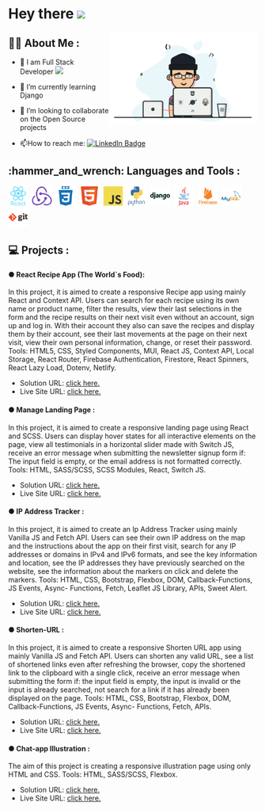 
<h1>
  Hey there
  <img src="https://media.giphy.com/media/hvRJCLFzcasrR4ia7z/giphy.gif" width="30px"/>
</h1>

<img src="gif.gif" width="300" align="right"  />

## :man_technologist: About Me :

- 🔭 I am Full Stack Developer <img src="https://media.giphy.com/media/WUlplcMpOCEmTGBtBW/giphy.gif" width="30" >
- 🌱 I’m currently learning Django
- 👯 I’m looking to collaborate on the Open Source projects

- :mailbox:How to reach me:  <a href="https://www.linkedin.com/in/mubeydealpkilic"> <img src="https://img.shields.io/badge/LinkedIn-blue?style=for-the-badge&logo=linkedin&logoColor=white" width="80" height="20" alt="LinkedIn Badge"/> </a>  


<h2>:hammer_and_wrench: Languages and Tools :</h2>
<div>
  <div>
  <img src="https://github.com/devicons/devicon/blob/master/icons/react/react-original-wordmark.svg" title="React" alt="React" width="40" height="40"/>&nbsp;
  <img src="https://github.com/devicons/devicon/blob/master/icons/redux/redux-original.svg" title="Redux" alt="Redux " width="40" height="40"/>&nbsp;
  <img src="https://github.com/devicons/devicon/blob/master/icons/css3/css3-plain-wordmark.svg"  title="CSS3" alt="CSS" width="40" height="40"/>&nbsp;
  <img src="https://github.com/devicons/devicon/blob/master/icons/html5/html5-original.svg" title="HTML5" alt="HTML" width="40" height="40"/>&nbsp;
  <img src="https://github.com/devicons/devicon/blob/master/icons/javascript/javascript-original.svg" title="JavaScript" alt="JavaScript" width="40" height="40"/>&nbsp;
  <img src="https://raw.githubusercontent.com/devicons/devicon/1119b9f84c0290e0f0b38982099a2bd027a48bf1/icons/python/python-original-wordmark.svg" title="Python" alt="Python" width="40" height="40"/>&nbsp;
   <img src="https://raw.githubusercontent.com/devicons/devicon/1119b9f84c0290e0f0b38982099a2bd027a48bf1/icons/django/django-plain-wordmark.svg" title="Django" alt="Django" width="40" height="40"/>&nbsp;
  <img src="https://github.com/devicons/devicon/blob/master/icons/java/java-original-wordmark.svg" title="Java" alt="Java" width="40" height="40"/>&nbsp;
  <img src="https://github.com/devicons/devicon/blob/master/icons/firebase/firebase-plain-wordmark.svg" title="Firebase" alt="Firebase" width="40" height="40"/>&nbsp;
  <img src="https://github.com/devicons/devicon/blob/master/icons/mysql/mysql-original-wordmark.svg" title="MySQL"  alt="MySQL" width="40" height="40"/>&nbsp;
  <img src="https://github.com/devicons/devicon/blob/master/icons/git/git-original-wordmark.svg" title="Git" alt="Git" width="40" height="40"/>
  </div>
</div>

<h2>💻 Projects :</h2>
<h4>●   React Recipe App (The World`s Food):</h4>
<p> In this project, it is aimed to create a responsive Recipe app using mainly React and Context API. Users can search for each recipe using its own name or product name, filter the results, view their last selections in the form and the recipe results on their next visit even without an account, sign up and log in. With their account they also can save the recipes and display them by their account, see their last movements at the page on their next visit, view their own personal information, change, or reset their password. Tools: HTML5, CSS, Styled Components, MUI, React JS, Context API, Local Storage, React Router, Firebase Authentication, Firestore, React Spinners, React Lazy Load, Dotenv, Netlify.</p>

- Solution URL: [click here.](https://github.com/aLpSabre/React-Recipe-App)
- Live Site URL: [click here.](https://theworldsfood.netlify.app/)
  
<h4>●   Manage Landing Page :</h4>
<p>In this project, it is aimed to create a responsive landing page using React and SCSS. Users can display hover states for all interactive elements on the page, view all testimonials in a horizontal slider made with Switch JS, receive an error message when submitting the newsletter signup form if: The input field is empty, or the email address is not formatted correctly. Tools: HTML, SASS/SCSS, SCSS Modules, React, Switch JS.</p>
  
- Solution URL: [click here.](https://github.com/aLpSabre/manage-landing-page)
- Live Site URL: [click here.](https://alpsabre.github.io/manage-landing-page/)

<h4>●   IP Address Tracker :</h4>
<p>  In this project, it is aimed to create an Ip Address Tracker using mainly Vanilla JS and Fetch API. Users can see their own IP address on the map and the instructions about the app on their first visit, search for any IP addresses or domains in IPv4 and IPv6 formats, and see the key information and location, see the IP addresses they have previously searched on the website, see the information about the markers on click and delete the markers. Tools: HTML, CSS, Bootstrap, Flexbox, DOM, Callback-Functions, JS Events, Async- Functions, Fetch, Leaflet JS Library, APIs, Sweet Alert.</p>
  
- Solution URL: [click here.](https://github.com/aLpSabre/IP-Adress-Tracker)
- Live Site URL: [click here.](https://ip-trackerr.netlify.app/)
   
<h4>●  	Shorten-URL :</h4>
<p>  In this project, it is aimed to create a responsive Shorten URL app using mainly Vanilla JS and Fetch API. Users can shorten any valid URL, see a list of shortened links even after refreshing the browser, copy the shortened link to the clipboard with a single click, receive an error message when submitting the form if: the input field is empty, the input is invalid or the input is already searched, not search for a link if it has already been displayed on the page.  Tools: HTML, CSS, Bootstrap, Flexbox, DOM, Callback-Functions, JS Events, Async- Functions, Fetch, APIs.</p>

- Solution URL: [click here.](https://github.com/aLpSabre/Shorten-URL)
- Live Site URL: [click here.](https://alpsabre.github.io/Shorten-URL/)
<h4>●  Chat-app Illustration :</h4>
<p> The aim of this project is creating a responsive illustration page using only HTML and CSS. Tools: HTML, SASS/SCSS, Flexbox. </p>
  
- Solution URL: [click here.](https://github.com/aLpSabre/Frontend-Mentor-Projects/tree/main/chat-app-css-illustration-master)
- Live Site URL: [click here.](https://alpsabre.github.io/Frontend-Mentor-Projects/chat-app-css-illustration-master/)



